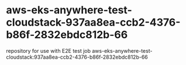 # aws-eks-anywhere-test-cloudstack-937aa8ea-ccb2-4376-b86f-2832ebdc812b-66
repository for use with E2E test job aws-eks-anywhere-test-cloudstack:937aa8ea-ccb2-4376-b86f-2832ebdc812b-66
